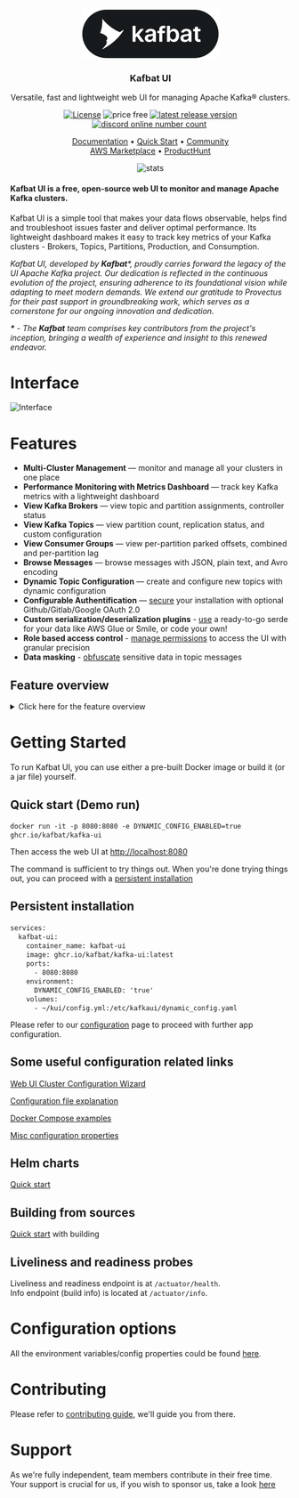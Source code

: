 <div align="center">
<img src="documentation/images/logo_new.png" alt="logo"/>
<h3>Kafbat UI</h3>

Versatile, fast and lightweight web UI for managing Apache Kafka® clusters.
</div>

<div align="center">
<a href="https://github.com/kafbat/kafka-ui/blob/main/LICENSE"><img src="https://img.shields.io/badge/License-Apache%202.0-blue.svg" alt="License"/></a>
<img src="documentation/images/free-open-source.svg" alt="price free"/>
<a href="https://github.com/kafbat/kafka-ui/releases"><img src="https://img.shields.io/github/v/release/kafbat/kafka-ui" alt="latest release version"/></a>
<a href="https://discord.gg/4DWzD7pGE5"><img src="https://img.shields.io/discord/897805035122077716" alt="discord online number count"/></a>
<a href="https://github.com/sponsors/kafbat"><img src="https://img.shields.io/github/sponsors/kafbat?style=flat&logo=githubsponsors&logoColor=%23EA4AAA&label=Support%20us" alt="" /></a>
</div>

<p align="center">
    <a href="https://ui.docs.kafbat.io/">Documentation</a> • 
    <a href="https://ui.docs.kafbat.io/configuration/quick-start">Quick Start</a> • 
    <a href="https://discord.gg/4DWzD7pGE5">Community</a>
    <br/>
    <a href="https://aws.amazon.com/marketplace/pp/{replaceMe}">AWS Marketplace</a>  •
    <a href="https://www.producthunt.com/products/ui-for-apache-kafka/reviews/new">ProductHunt</a>
</p>

<p align="center">
  <img src="https://repobeats.axiom.co/api/embed/88d2bd9887380c7d86e2f986725d9af52ebad7f4.svg" alt="stats"/>
</p>

#### Kafbat UI is a free, open-source web UI to monitor and manage Apache Kafka clusters.

Kafbat UI is a simple tool that makes your data flows observable, helps find and troubleshoot issues faster and deliver optimal performance. Its lightweight dashboard makes it easy to track key metrics of your Kafka clusters - Brokers, Topics, Partitions, Production, and Consumption.

<i>
Kafbat UI, developed by <b>Kafbat</b>*, proudly carries forward the legacy of the UI Apache Kafka project.
Our dedication is reflected in the continuous evolution of the project, ensuring adherence to its foundational vision while adapting to meet modern demands.
We extend our gratitude to Provectus for their past support in groundbreaking work, which serves as a cornerstone for our ongoing innovation and dedication.

<b>*</b> - The <b>Kafbat</b> team comprises key contributors from the project's inception, bringing a wealth of experience and insight to this renewed endeavor.
</i>

# Interface

![Interface](https://raw.githubusercontent.com/kafbat/kafka-ui/images/overview.gif)

# Features
* **Multi-Cluster Management** — monitor and manage all your clusters in one place
* **Performance Monitoring with Metrics Dashboard** —  track key Kafka metrics with a lightweight dashboard
* **View Kafka Brokers** — view topic and partition assignments, controller status
* **View Kafka Topics** — view partition count, replication status, and custom configuration
* **View Consumer Groups** — view per-partition parked offsets, combined and per-partition lag
* **Browse Messages** — browse messages with JSON, plain text, and Avro encoding
* **Dynamic Topic Configuration** — create and configure new topics with dynamic configuration
* **Configurable Authentification** — [secure](https://ui.docs.kafbat.io/configuration/authentication) your installation with optional Github/Gitlab/Google OAuth 2.0
* **Custom serialization/deserialization plugins** - [use](https://ui.docs.kafbat.io/configuration/serialization-serde) a ready-to-go serde for your data like AWS Glue or Smile, or code your own!
* **Role based access control** - [manage permissions](https://ui.docs.kafbat.io/configuration/rbac-role-based-access-control) to access the UI with granular precision
* **Data masking** - [obfuscate](https://ui.docs.kafbat.io/configuration/data-masking) sensitive data in topic messages

## Feature overview

<details>
    <summary>Click here for the feature overview</summary>

# The Interface
Kafbat UI wraps major functions of Apache Kafka with an intuitive user interface.

![Interface](documentation/images/Interface.gif)

## Topics
Kafbat UI makes it easy for you to create topics in your browser by several clicks,
pasting your own parameters, and viewing topics in the list.

![Create Topic](documentation/images/Create_topic_kafka-ui.gif)

It's possible to jump from connectors view to corresponding topics and from a topic to consumers (back and forth) for more convenient navigation.
connectors, overview topic settings.

![Connector_Topic_Consumer](documentation/images/Connector_Topic_Consumer.gif)

### Messages
Let's say we want to produce messages for our topic. With the Kafbat UI we can send or write data/messages to the Kafka topics without effort by specifying parameters, and viewing messages in the list.

![Produce Message](documentation/images/Create_message_kafka-ui.gif)

## Schema registry
There are 3 supported types of schemas: Avro®, JSON Schema, and Protobuf schemas.

![Create Schema Registry](documentation/images/Create_schema.gif)

Before producing avro/protobuf encoded messages, you have to add a schema for the topic in Schema Registry. Now all these steps are easy to do
with a few clicks in a user-friendly interface.

![Avro Schema Topic](documentation/images/Schema_Topic.gif)

</details>

# Getting Started

To run Kafbat UI, you can use either a pre-built Docker image or build it (or a jar file) yourself.

## Quick start (Demo run)

```
docker run -it -p 8080:8080 -e DYNAMIC_CONFIG_ENABLED=true ghcr.io/kafbat/kafka-ui
```

Then access the web UI at [http://localhost:8080](http://localhost:8080)

The command is sufficient to try things out. When you're done trying things out, you can proceed with a [persistent installation](https://ui.docs.kafbat.io/quick-start/persistent-start)

## Persistent installation

```
services:
  kafbat-ui:
    container_name: kafbat-ui
    image: ghcr.io/kafbat/kafka-ui:latest
    ports:
      - 8080:8080
    environment:
      DYNAMIC_CONFIG_ENABLED: 'true'
    volumes:
      - ~/kui/config.yml:/etc/kafkaui/dynamic_config.yaml
```

Please refer to our [configuration](https://ui.docs.kafbat.io/configuration/configuration-file) page to proceed with further app configuration.

## Some useful configuration related links

[Web UI Cluster Configuration Wizard](https://ui.docs.kafbat.io/configuration/configuration-wizard)

[Configuration file explanation](https://ui.docs.kafbat.io/configuration/configuration-file)

[Docker Compose examples](https://ui.docs.kafbat.io/configuration/compose-examples)

[Misc configuration properties](https://ui.docs.kafbat.io/configuration/misc-configuration-properties)

## Helm charts

[Quick start](https://ui.docs.kafbat.io/configuration/helm-charts/quick-start)

## Building from sources

[Quick start](https://ui.docs.kafbat.io/development/building/prerequisites) with building

## Liveliness and readiness probes
Liveliness and readiness endpoint is at `/actuator/health`.<br/>
Info endpoint (build info) is located at `/actuator/info`.

# Configuration options

All the environment variables/config properties could be found [here](https://ui.docs.kafbat.io/configuration/misc-configuration-properties).

# Contributing

Please refer to [contributing guide](https://ui.docs.kafbat.io/development/contributing), we'll guide you from there.

# Support

As we're fully independent, team members contribute in their free time.
Your support is crucial for us, if you wish to sponsor us, take a look [here](https://github.com/sponsors/kafbat) 
